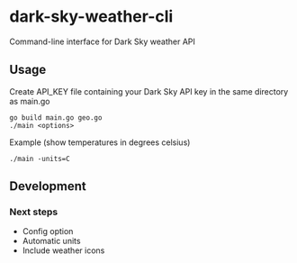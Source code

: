 # dark-sky-weather-cli
Command-line interface for Dark Sky weather API

## Usage
Create API_KEY file containing your Dark Sky API key in the same directory as main.go
```
go build main.go geo.go
./main <options>
``` 
Example (show temperatures in degrees celsius)
```
./main -units=C
```
## Development

### Next steps 
* Config option
* Automatic units
* Include weather icons
